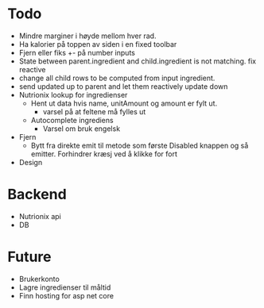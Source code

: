 # Todo
- Mindre marginer i høyde mellom hver rad.
- Ha kalorier på toppen av siden i en fixed toolbar
- Fjern eller fiks +- på number inputs
- State between parent.ingredient and child.ingredient is not matching. fix reactive
 - change all child rows to be computed from input ingredient. 
 - send updated up to parent and let them reactively update down
- Nutrionix lookup for ingredienser
  - Hent ut data hvis name, unitAmount og amount er fylt ut.
    - varsel på at feltene må fylles ut
  - Autocomplete ingrediens
    - Varsel om bruk engelsk
- Fjern
  - Bytt fra direkte emit til metode som første Disabled knappen og så emitter. Forhindrer kræsj ved å klikke for fort
- Design 

# Backend
- Nutrionix api
- DB


# Future
- Brukerkonto
- Lagre ingredienser til måltid
- Finn hosting for asp net core